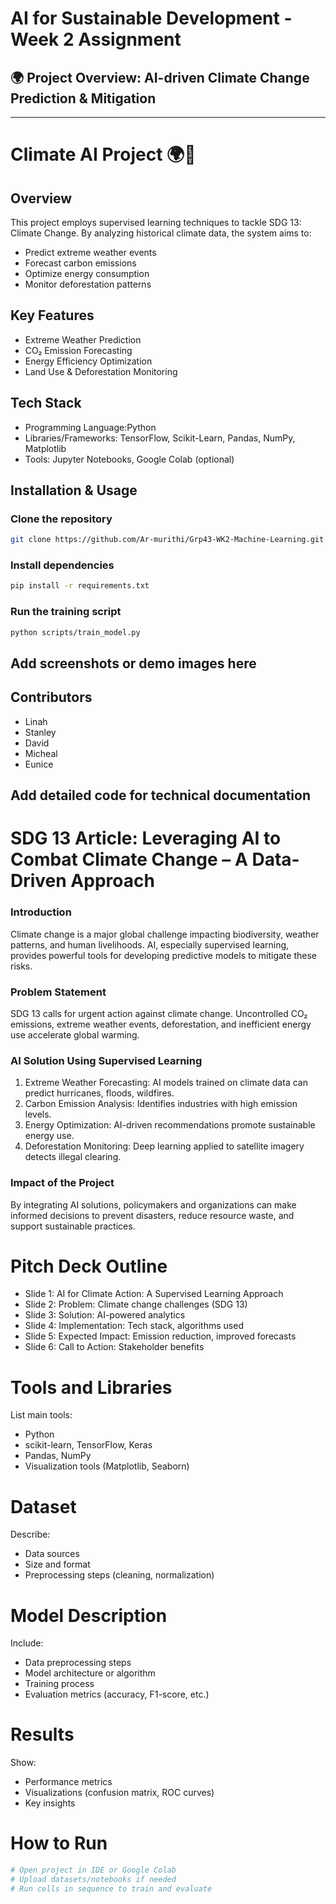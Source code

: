 # AI for Sustainable Development - Week 2 Assignment

## 🌍 Project Overview: AI-driven Climate Change Prediction & Mitigation

---

# Climate AI Project 🌍🔬

## Overview
This project employs supervised learning techniques to tackle SDG 13: Climate Change. By analyzing historical climate data, the system aims to:
- Predict extreme weather events
- Forecast carbon emissions
- Optimize energy consumption
- Monitor deforestation patterns

## Key Features
- Extreme Weather Prediction 
- CO₂ Emission Forecasting  
- Energy Efficiency Optimization
- Land Use & Deforestation Monitoring 

## Tech Stack
- Programming Language:Python  
- Libraries/Frameworks: TensorFlow, Scikit-Learn, Pandas, NumPy, Matplotlib  
- Tools: Jupyter Notebooks, Google Colab (optional)  


## Installation & Usage

### Clone the repository
```bash
git clone https://github.com/Ar-murithi/Grp43-WK2-Machine-Learning.git
```

### Install dependencies
```bash
pip install -r requirements.txt
```

### Run the training script
```bash
python scripts/train_model.py
```
## Add screenshots or demo images here


## Contributors
- Linah 
- Stanley
- David 
- Micheal
- Eunice


## Add detailed code for technical documentation

# SDG 13 Article: Leveraging AI to Combat Climate Change – A Data-Driven Approach

### Introduction
Climate change is a major global challenge impacting biodiversity, weather patterns, and human livelihoods. AI, especially supervised learning, provides powerful tools for developing predictive models to mitigate these risks.

### Problem Statement 
SDG 13 calls for urgent action against climate change. Uncontrolled CO₂ emissions, extreme weather events, deforestation, and inefficient energy use accelerate global warming.

### AI Solution Using Supervised Learning 
1. Extreme Weather Forecasting: AI models trained on climate data can predict hurricanes, floods, wildfires.  
2. Carbon Emission Analysis: Identifies industries with high emission levels.  
3. Energy Optimization: AI-driven recommendations promote sustainable energy use.  
4. Deforestation Monitoring: Deep learning applied to satellite imagery detects illegal clearing.

### Impact of the Project  
By integrating AI solutions, policymakers and organizations can make informed decisions to prevent disasters, reduce resource waste, and support sustainable practices.

# Pitch Deck Outline

- Slide 1: AI for Climate Action: A Supervised Learning Approach
- Slide 2: Problem: Climate change challenges (SDG 13)  
- Slide 3: Solution: AI-powered analytics  
- Slide 4: Implementation: Tech stack, algorithms used  
- Slide 5: Expected Impact: Emission reduction, improved forecasts  
- Slide 6: Call to Action: Stakeholder benefits

# Tools and Libraries
List main tools:
- Python  
- scikit-learn, TensorFlow, Keras  
- Pandas, NumPy  
- Visualization tools (Matplotlib, Seaborn)  

# Dataset
Describe:
- Data sources  
- Size and format  
- Preprocessing steps (cleaning, normalization) 

# Model Description
Include:
- Data preprocessing steps  
- Model architecture or algorithm  
- Training process  
- Evaluation metrics (accuracy, F1-score, etc.)

# Results
Show:
- Performance metrics  
- Visualizations (confusion matrix, ROC curves)  
- Key insights  

# How to Run
```bash
# Open project in IDE or Google Colab
# Upload datasets/notebooks if needed
# Run cells in sequence to train and evaluate
```